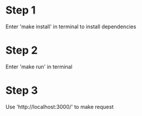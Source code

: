 # Step 1 
Enter 'make install' in terminal to install dependencies
# Step 2
Enter 'make run' in terminal
# Step 3
Use 'http://localhost:3000/' to make request